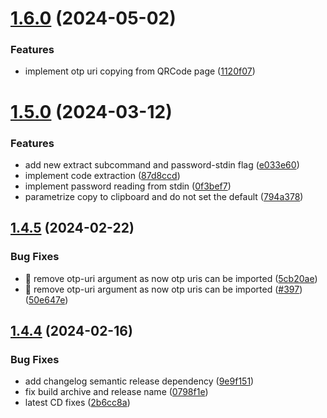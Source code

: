 # [1.6.0](https://github.com/replydev/cotp/compare/v1.5.0...v1.6.0) (2024-05-02)


### Features

* implement otp uri copying from QRCode page ([1120f07](https://github.com/replydev/cotp/commit/1120f070b09ea2ac6e86b9507714b881c768ac53))

# [1.5.0](https://github.com/replydev/cotp/compare/v1.4.5...v1.5.0) (2024-03-12)


### Features

* add new extract subcommand and password-stdin flag ([e033e60](https://github.com/replydev/cotp/commit/e033e60d9a0f0df64fd5935bfa43666ded1ee48a))
* implement code extraction ([87d8ccd](https://github.com/replydev/cotp/commit/87d8ccd4e10554ebb81839bebc189384ffec24a4))
* implement password reading from stdin ([0f3bef7](https://github.com/replydev/cotp/commit/0f3bef7d00fb9094e16b9f45b938ca25667ec54f))
* parametrize copy to clipboard and do not set the default ([794a378](https://github.com/replydev/cotp/commit/794a3788f860f83a7d63c4897e79214ae7cc68e0))

## [1.4.5](https://github.com/replydev/cotp/compare/v1.4.4...v1.4.5) (2024-02-22)


### Bug Fixes

* :rocket: remove otp-uri argument as now otp uris can be imported ([5cb20ae](https://github.com/replydev/cotp/commit/5cb20aeec8a04aa6d26b33df266cdedec4422e68))
* :rocket: remove otp-uri argument as now otp uris can be imported ([#397](https://github.com/replydev/cotp/issues/397)) ([50e647e](https://github.com/replydev/cotp/commit/50e647eada1a2df4af0103a77dd78b3fa31dd42a))

## [1.4.4](https://github.com/replydev/cotp/compare/v1.4.3...v1.4.4) (2024-02-16)


### Bug Fixes

* add changelog semantic release dependency ([9e9f151](https://github.com/replydev/cotp/commit/9e9f151a4680b737405de70b89ae9139d361dffb))
* fix build archive and release name ([0798f1e](https://github.com/replydev/cotp/commit/0798f1e2053bc6593e13eb08dff8f4a573b055ee))
* latest CD fixes ([2b6cc8a](https://github.com/replydev/cotp/commit/2b6cc8abd8c5c35d1bd91d5c48451bff0e15e828))

